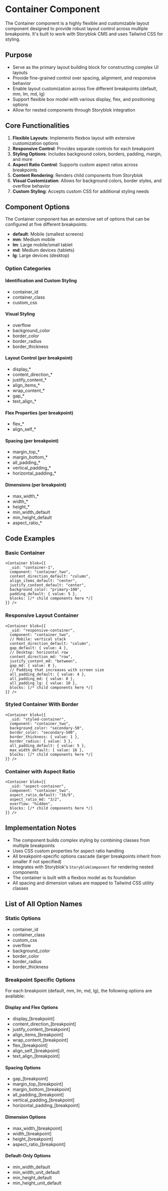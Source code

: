 # Container Component

The Container component is a highly flexible and customizable layout component designed to provide robust layout control across multiple breakpoints. It's built to work with Storyblok CMS and uses Tailwind CSS for styling.

## Purpose

- Serve as the primary layout building block for constructing complex UI layouts
- Provide fine-grained control over spacing, alignment, and responsive behavior
- Enable layout customization across five different breakpoints (default, mm, lm, md, lg)
- Support flexible box model with various display, flex, and positioning options
- Allow for nested components through Storyblok integration

## Core Functionalities

1. **Flexible Layouts**: Implements flexbox layout with extensive customization options
2. **Responsive Control**: Provides separate controls for each breakpoint
3. **Styling Options**: Includes background colors, borders, padding, margin, and more
4. **Aspect Ratio Control**: Supports custom aspect ratios across breakpoints
5. **Content Rendering**: Renders child components from Storyblok
6. **Visual Customization**: Allows for background colors, border styles, and overflow behavior
7. **Custom Styling**: Accepts custom CSS for additional styling needs

## Component Options

The Container component has an extensive set of options that can be configured at five different breakpoints:
- **default**: Mobile (smallest screens)
- **mm**: Medium mobile
- **lm**: Large mobile/small tablet
- **md**: Medium devices (tablets)
- **lg**: Large devices (desktop)

### Option Categories

#### Identification and Custom Styling
- container_id
- container_class
- custom_css

#### Visual Styling
- overflow
- background_color
- border_color
- border_radius
- border_thickness

#### Layout Control (per breakpoint)
- display_*
- content_direction_*
- justify_content_*
- align_items_*
- wrap_content_*
- gap_*
- text_align_*

#### Flex Properties (per breakpoint)
- flex_*
- align_self_*

#### Spacing (per breakpoint)
- margin_top_*
- margin_bottom_*
- all_padding_*
- vertical_padding_*
- horizontal_padding_*

#### Dimensions (per breakpoint)
- max_width_*
- width_*
- height_*
- min_width_default
- min_height_default
- aspect_ratio_*

## Code Examples

### Basic Container

```svelte
<Container blok={{
  _uid: "container-1",
  component: "container_two",
  content_direction_default: "column",
  align_items_default: "center",
  justify_content_default: "center",
  background_color: "primary-100",
  padding_default: { value: 5 },
  blocks: [/* child components here */]
}} />
```

### Responsive Layout Container

```svelte
<Container blok={{
  _uid: "responsive-container",
  component: "container_two",
  // Mobile: vertical stack
  content_direction_default: "column",
  gap_default: { value: 4 },
  // Desktop: horizontal row
  content_direction_md: "row",
  justify_content_md: "between",
  gap_md: { value: 8 },
  // Padding that increases with screen size
  all_padding_default: { value: 4 },
  all_padding_md: { value: 8 },
  all_padding_lg: { value: 10 },
  blocks: [/* child components here */]
}} />
```

### Styled Container With Border

```svelte
<Container blok={{
  _uid: "styled-container",
  component: "container_two",
  background_color: "secondary-50",
  border_color: "secondary-500",
  border_thickness: { value: 1 },
  border_radius: { value: 3 },
  all_padding_default: { value: 5 },
  max_width_default: { value: 16 },
  blocks: [/* child components here */]
}} />
```

### Container with Aspect Ratio

```svelte
<Container blok={{
  _uid: "aspect-container",
  component: "container_two",
  aspect_ratio_default: "16/9",
  aspect_ratio_md: "3/2",
  overflow: "hidden",
  blocks: [/* child components here */]
}} />
```

## Implementation Notes

- The component builds complex styling by combining classes from multiple breakpoints
- Uses CSS custom properties for aspect ratio handling
- All breakpoint-specific options cascade (larger breakpoints inherit from smaller if not specified)
- Integrates with Storyblok's `StoryblokComponent` for rendering nested components
- The container is built with a flexbox model as its foundation
- All spacing and dimension values are mapped to Tailwind CSS utility classes

## List of All Option Names

### Static Options
- container_id
- container_class
- custom_css
- overflow
- background_color
- border_color
- border_radius
- border_thickness

### Breakpoint Specific Options
For each breakpoint (default, mm, lm, md, lg), the following options are available:

#### Display and Flex Options
- display_[breakpoint]
- content_direction_[breakpoint]
- justify_content_[breakpoint]
- align_items_[breakpoint]
- wrap_content_[breakpoint]
- flex_[breakpoint]
- align_self_[breakpoint]
- text_align_[breakpoint]

#### Spacing Options
- gap_[breakpoint]
- margin_top_[breakpoint]
- margin_bottom_[breakpoint]
- all_padding_[breakpoint]
- vertical_padding_[breakpoint]
- horizontal_padding_[breakpoint]

#### Dimension Options
- max_width_[breakpoint]
- width_[breakpoint]
- height_[breakpoint]
- aspect_ratio_[breakpoint]

#### Default-Only Options
- min_width_default
- min_width_unit_default
- min_height_default
- min_height_unit_default